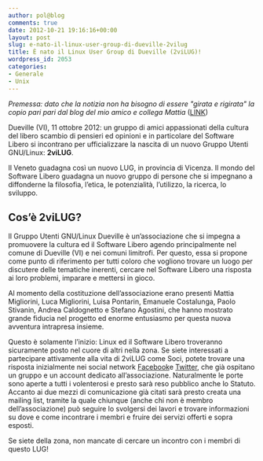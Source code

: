 ```yaml
---
author: pol@blog
comments: true
date: 2012-10-21 19:16:16+00:00
layout: post
slug: e-nato-il-linux-user-group-di-dueville-2vilug
title: È nato il Linux User Group di Dueville (2viLUG)!
wordpress_id: 2053
categories:
- Generale
- Unix
---
```


_Premessa: dato che la notizia non ha bisogno di essere "girata e rigirata" la copio pari pari dal blog del mio amico e collega Mattia_ ([LINK](http://easywebcom.altervista.org/2vilug-e-nato-il-gruppo-utenti-gnulinux-dueville/))

Dueville (VI), 11 ottobre 2012: un gruppo di amici appassionati della cultura del libero scambio di pensieri ed opinioni e in particolare del Software Libero si incontrano per ufficializzare la nascita di un nuovo Gruppo Utenti GNU/Linux: **2viLUG**.

Il Veneto guadagna così un nuovo LUG, in provincia di Vicenza. Il mondo del Software Libero guadagna un nuovo gruppo di persone che si impegnano a diffonderne la filosofia, l’etica, le potenzialità, l’utilizzo, la ricerca, lo sviluppo.


## Cos’è 2viLUG?


Il Gruppo Utenti GNU/Linux Dueville è un’associazione che si impegna a promuovere la cultura ed il Software Libero agendo principalmente nel comune di Dueville (VI) e nei comuni limitrofi. Per questo, essa si propone come punto di riferimento per tutti coloro che vogliono trovare un luogo per discutere delle tematiche inerenti, cercare nel Software Libero una risposta ai loro problemi, imparare e mettersi in gioco.

Al momento della costituzione dell’associazione erano presenti Mattia Migliorini, Luca Migliorini, Luisa Pontarin, Emanuele Costalunga, Paolo Stivanin, Andrea Caldognetto e Stefano Agostini, che hanno mostrato grande fiducia nel progetto ed enorme entusiasmo per questa nuova avventura intrapresa insieme.

Questo è solamente l’inizio: Linux ed il Software Libero troveranno sicuramente posto nel cuore di altri nella zona. Se siete interessati a partecipare attivamente alla vita di 2viLUG come Soci, potete trovare una risposta inizialmente nei social network [Facebook](http://www.facebook.com/groups/2viLUG/)e [Twitter](https://twitter.com/2viLUG), che già ospitano un gruppo e un account dedicato all’associazione. Naturalmente le porte sono aperte a tutti i volenterosi e presto sarà reso pubblico anche lo Statuto. Accanto ai due mezzi di comunicazione già citati sarà presto creata una mailing list, tramite la quale chiunque (anche chi non è membro dell’associazione) può seguire lo svolgersi dei lavori e trovare informazioni su dove e come incontrare i membri e fruire dei servizi offerti e sopra esposti.

Se siete della zona, non mancate di cercare un incontro con i membri di questo LUG!


